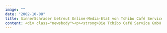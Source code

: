 ```yaml
---
image: ""
date: "2002-10-08"
title: SinnerSchrader betreut Online-Media-Etat von Tchibo Café Service
content: <div class="newsbody"><p><strong>Die Tchibo Café Service GmbH holt sich für ihre Online-Kampagnen Unterstützung von SinnerSchrader. Der Dienstleister für den Online-Shop tchibo.de überzeugt jetzt Geschäftskunden von den Gastronomieprodukten des Kaffeerösters.</strong></p><p>Hierfür haben die Marketingexperten von SinnerSchrader eine Kampagne konzipiert, die die Vorteile einer professionellen Kaffeeversorgung ohne Investitionskosten transportiert. In der ersten Phase der Kampagne setzt Tchibo Café Service auf klassische, reichweitenstarke Bannerwerbung, wie in den Business-Rubriken von T-Online und eBay. Sie wird in der zweiten Phase um zielgruppengerechte Werbeformen wie Content Integration und Keyword Advertising ergänzt. Zum Einsatz kommen Special-Interest-Medien im B2B-Bereich wie lz-net.de und sekretaria.de. Der Tchibo Café Service beliefert als eigenständige GmbH Geschäftskunden und Großverbraucher in Gastronomie, Hotellerie und Büros mit Kaffees, Kaffeemaschinen und passenden Serviceleistungen. SinnerSchrader betreut den Online-Media-Etat.</p><p><a class="news-backlink" href="/de/"><svg class="svg-ico svg-ico--arrow-left"><use xlink&#58;href="#arrow-down"></use></svg>Zurück zur Presse Übersicht</a></p></div>
---
```

